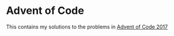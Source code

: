 # Advent of Code
This contains my solutions to the problems in [Advent of Code 2017](http://adventofcode.com "Advent of Code 2017") 
